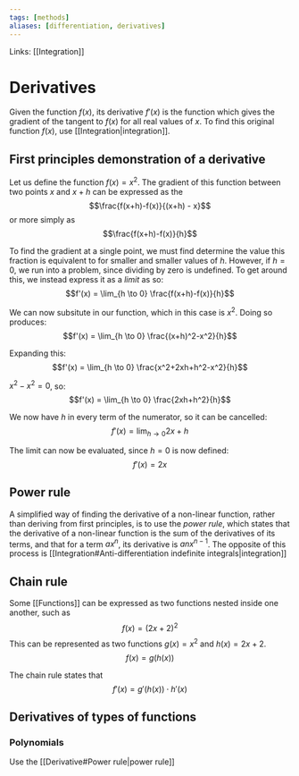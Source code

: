```yaml
---
tags: [methods]
aliases: [differentiation, derivatives]
---
```


Links: [[Integration]]

# Derivatives

Given the function $f(x)$, its derivative $f'(x)$ is the function which gives the gradient of the tangent to $f(x)$ for all real values of $x$. To find this original function $f(x)$, use [[Integration|integration]].

## First principles demonstration of a derivative
Let us define the function $f(x) = x^2$. The gradient of this function between two points $x$ and $x+h$ can be expressed as the $$\frac{f(x+h)-f(x)}{(x+h) - x}$$ or more simply as $$\frac{f(x+h)-f(x)}{h}$$

To find the gradient at a single point, we must find determine the value this fraction is equivalent to for smaller and smaller values of $h$. However, if $h=0$, we run into a problem, since dividing by zero is undefined. To get around this, we instead express it as a _limit_ as so:
$$f'(x) = \lim_{h \to 0} \frac{f(x+h)-f(x)}{h}$$

We can now subsitute in our function, which in this case is $x^2$. Doing so produces:
$$f'(x) = \lim_{h \to 0} \frac{(x+h)^2-x^2}{h}$$

Expanding this:
$$f'(x) = \lim_{h \to 0} \frac{x^2+2xh+h^2-x^2}{h}$$

$x^2 - x^2 = 0$, so:
$$f'(x) = \lim_{h \to 0} \frac{2xh+h^2}{h}$$

We now have $h$ in every term of the numerator, so it can be cancelled:
$$f'(x) = \lim_{h \to 0} 2x+h$$

The limit can now be evaluated, since $h=0$ is now defined:
$$f'(x) = 2x $$



## Power rule
A simplified way of finding the derivative of a non-linear function, rather than deriving from first principles, is to use the _power rule_, which states that the derivative of a non-linear function is the sum of the derivatives of its terms, and that for a term $ax^n$, its derivative is $anx^{n-1}$. The opposite of this process is [[Integration#Anti-differentiation indefinite integrals|integration]]

## Chain rule
Some [[Functions]] can be expressed as two functions nested inside one another, such as
$$f(x) = (2x+2)^2 $$
This can be represented as two functions $g(x) = x^2$ and $h(x) = 2x+2$.
$$f(x) = g(h(x)) $$

The chain rule states that 
$$f'(x) = g'(h(x))\cdot h'(x) $$

## Derivatives of types of functions

### Polynomials
Use the [[Derivative#Power rule|power rule]] 

